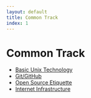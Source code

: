 ```yaml
---
layout: default
title: Common Track
index: 1
---
```


Common Track
============

* <a href='{{ site.baseurl }}/modules/unix/'>Basic Unix Technology</a>
* <a href='{{ site.baseurl }}/modules/git/'>Git/GitHub</a>
* <a href='{{ site.baseurl }}/modules/etiquette/'>Open Source Etiquette</a>
* <a href='{{ site.baseurl }}/modules/internet/'>Internet Infrastructure</a>
